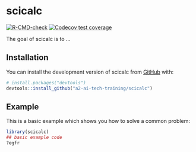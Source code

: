 
<!-- README.md is generated from README.Rmd. Please edit that file -->

# scicalc

<!-- badges: start -->

[![R-CMD-check](https://github.com/a2-ai-tech-training/scicalc/actions/workflows/R-CMD-check.yaml/badge.svg)](https://github.com/a2-ai-tech-training/scicalc/actions/workflows/R-CMD-check.yaml)
[![Codecov test
coverage](https://codecov.io/gh/a2-ai-tech-training/scicalc/branch/main/graph/badge.svg)](https://app.codecov.io/gh/a2-ai-tech-training/scicalc?branch=main)
<!-- badges: end -->

The goal of scicalc is to …

## Installation

You can install the development version of scicalc from
[GitHub](https://github.com/a2-ai-tech-training/scicalc) with:

``` r
# install.packages("devtools")
devtools::install_github("a2-ai-tech-training/scicalc")
```

## Example

This is a basic example which shows you how to solve a common problem:

``` r
library(scicalc)
## basic example code
?egfr
```
